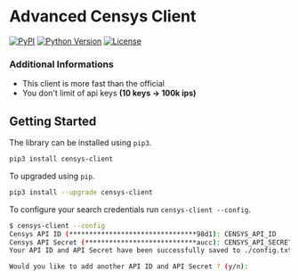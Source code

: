 # Advanced Censys Client

[![PyPI](https://img.shields.io/pypi/v/censys?color=orange&logo=pypi&logoColor=orange)](https://pypi.org/project/censys-client/)
[![Python Version](https://img.shields.io/badge/python-3.7%2B-blue?logo=python)](https://www.python.org/downloads/)
[![License](https://img.shields.io/github/license/censys/censys-python?logo=apache)](https://github.com/SystemVll/advanced-censys-client/blob/main/LICENSE)

### Additional Informations
 - This client is more fast than the official
 - You don't limit of api keys **(10 keys -> 100k ips)**

## Getting Started
The library can be installed using `pip3`.

```sh
pip3 install censys-client
```

To upgraded using `pip`.

```sh
pip3 install --upgrade censys-client
```

To configure your search credentials run `censys-client --config`.
```sh
$ censys-client --config
Censys API ID (********************************98d1): CENSYS_API_ID
Censys API Secret (****************************aucc): CENSYS_API_SECRET
Your API ID and API Secret have been successfully saved to ./config.txt

Would you like to add another API ID and API Secret ? (y/n): 
```
